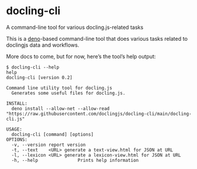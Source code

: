 # docling-cli

A command-line tool for various docling.js-related tasks


This is a [deno](https://deno.land/)-based command-line tool that does various tasks related to doclingjs data and workflows. 


More docs to come, but for now, here’s the tool’s help output:

```
$ docling-cli --help
help
docling-cli [version 0.2]

Command line utility tool for docling.js 
  Generates some useful files for docling.js.

INSTALL:
  deno install --allow-net --allow-read "https://raw.githubusercontent.com/doclingjs/docling-cli/main/docling-cli.js"
  
USAGE:
  docling-cli [command] [options]
OPTIONS:
  -v, --version report version
  -t, --text    <URL> generate a text-view.html for JSON at URL
  -l, --lexicon <URL> generate a lexicon-view.html for JSON at URL
  -h, --help               Prints help information
  ```
